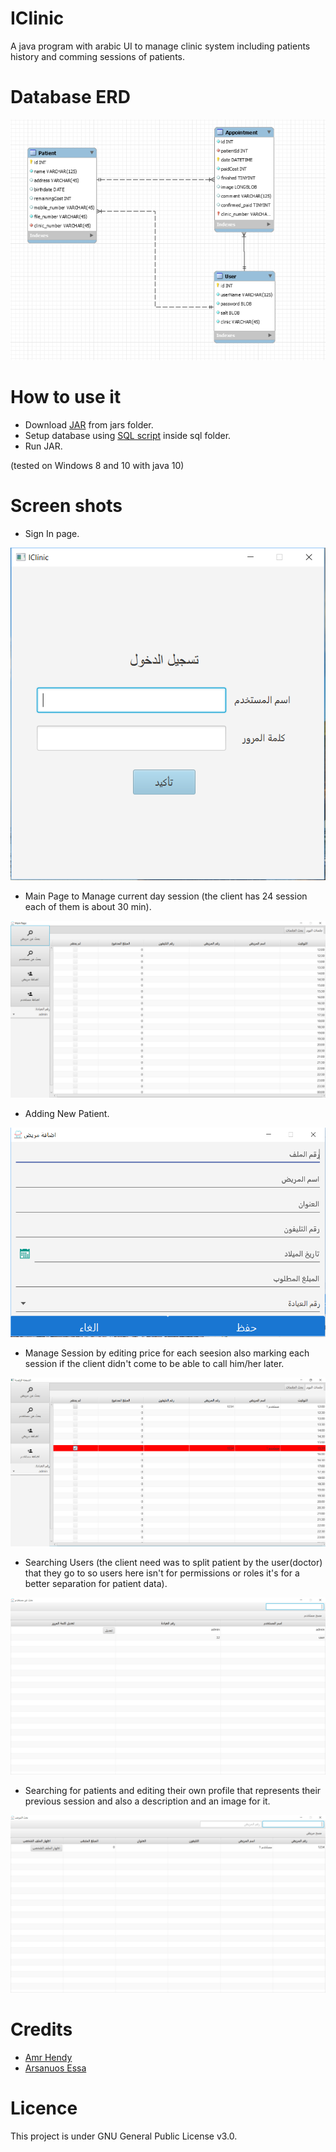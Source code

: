 # IClinic
A java program with arabic UI to manage clinic system including patients history and comming sessions of patients.

# Database ERD
![](readmeImages/p7.PNG)
# How to use it
- Download [JAR](https://github.com/AmrHendy/IClinic/blob/master/jar/IClinic.jar) from jars folder.
- Setup database using [SQL script](https://github.com/AmrHendy/IClinic/blob/master/sql/IClinic.sql) inside sql folder.
- Run JAR.

(tested on Windows 8 and 10 with java 10)

# Screen shots
* Sign In page.

![](readmeImages/p1.PNG)

* Main Page to Manage current day session (the client has 24 session each of them is about 30 min).

![](readmeImages/p2.PNG)

* Adding New Patient.

![](readmeImages/p3.PNG)

* Manage Session by editing price for each seesion also marking each session if the client didn't come to be able to call him/her later.

![](readmeImages/p4.PNG)

* Searching Users (the client need was to split patient by the user(doctor) that they go to so users here isn't for permissions or roles 
it's for a better separation for patient data).

![](readmeImages/p5.PNG)

* Searching for patients and editing their own profile that represents their previous session and also a description and an image for it.

![](readmeImages/p6.PNG)

# Credits
* [Amr Hendy](https://github.com/AmrHendy)
* [Arsanuos Essa](https://github.com/Arsanuos)

# Licence
This project is under GNU General Public License v3.0.

